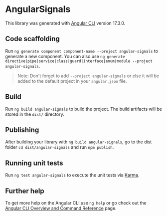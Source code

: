 # AngularSignals

This library was generated with [Angular CLI](https://github.com/angular/angular-cli) version 17.3.0.

## Code scaffolding

Run `ng generate component component-name --project angular-signals` to generate a new component. You can also use `ng generate directive|pipe|service|class|guard|interface|enum|module --project angular-signals`.

> Note: Don't forget to add `--project angular-signals` or else it will be added to the default project in your `angular.json` file.

## Build

Run `ng build angular-signals` to build the project. The build artifacts will be stored in the `dist/` directory.

## Publishing

After building your library with `ng build angular-signals`, go to the dist folder `cd dist/angular-signals` and run `npm publish`.

## Running unit tests

Run `ng test angular-signals` to execute the unit tests via [Karma](https://karma-runner.github.io).

## Further help

To get more help on the Angular CLI use `ng help` or go check out the [Angular CLI Overview and Command Reference](https://angular.io/cli) page.
